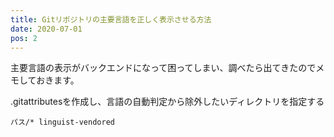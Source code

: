 ```yaml
---
title: Gitリポジトリの主要言語を正しく表示させる方法
date: 2020-07-01
pos: 2
---
```


主要言語の表示がバックエンドになって困ってしまい、調べたら出てきたのでメモしておきます。

.gitattributesを作成し、言語の自動判定から除外したいディレクトリを指定する

```[.gitattributes]
パス/* linguist-vendored
```
